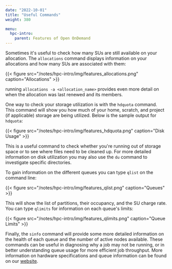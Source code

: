 ```yaml
---
date: "2022-10-01"
title: "Useful Commands"
weight: 380

menu:
  hpc-intro:
    parent: Features of Open OnDemand
---
```


Sometimes it's useful to check how many SUs are still available on your allocation. The ```allocations``` command displays information on your allocations and how many SUs are associated with them:

{{< figure src="/notes/hpc-intro/img/features_allocations.png" caption="Allocations" >}}

running ```allocations -a <allocation_name>``` provides even more detail on when the allocation was last renewed and its members.



One way to check your storage utilization is with the ```hdquota``` command. This command will show you how much of your home, scratch, and project (if applicable) storage are being utilized. Below is the sample output for ```hdquota```:

{{< figure src="/notes/hpc-intro/img/features_hdquota.png" caption="Disk Usage" >}}

This is a useful command to check whether you're running out of storage space or to see where files need to be cleaned up. For more detailed information on disk utilization you may also use the ```du``` command to investigate specific directories.


To gain information on the different queues you can type ```qlist``` on the command line:

{{< figure src="/notes/hpc-intro/img/features_qlist.png" caption="Queues" >}}

This will show the list of partitions, their occupancy, and the SU charge rate. You can type ```qlimits``` for information on each queue's limits:

{{< figure src="/notes/hpc-intro/img/features_qlimits.png" caption="Queue Limits" >}}

Finally, the ```sinfo``` command will provide some more detailed information on the health of each queue and the number of active nodes available. These commands can be useful in diagnosing why a job may not be running, or in better understanding queue usage for more efficient job throughput. More information on hardware specifications and queue information can be found on our [website](https://www.rc.virginia.edu/userinfo/rivanna/overview/#system-details).

